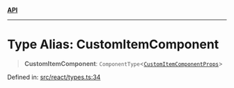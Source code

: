 [**API**](../../API.md)

***

# Type Alias: CustomItemComponent

> **CustomItemComponent**: `ComponentType`\<[`CustomItemComponentProps`](../interfaces/CustomItemComponentProps.md)\>

Defined in: [src/react/types.ts:34](https://github.com/inokawa/virtua/blob/41a33aaa191d1b7d2f2edf9ebdf280019e03fb14/src/react/types.ts#L34)
